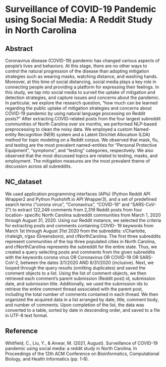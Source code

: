 # Surveillance of COVID-19 Pandemic using Social Media: A Reddit Study in North Carolina

## Abstract
Coronavirus disease (COVID-19) pandemic has changed various aspects of people’s lives and behaviors. At this stage, there are no other ways to control the natural progression of the disease than adopting mitigation strategies such as wearing masks, watching distance, and washing hands. Moreover, at this time of social distancing, social media plays a key role in connecting people and providing a platform for expressing their feelings. In this study, we tap into social media to surveil the uptake of mitigation and detection strategies, and capture issues and concerns about the pandemic. In particular, we explore the research question, “how much can be learned regarding the public uptake of mitigation strategies and concerns about COVID-19 pandemic by using natural language processing on Reddit posts?” After extracting COVID-related posts from the four largest subreddit communities of North Carolina over six months, we performed NLP-based preprocessing to clean the noisy data. We employed a custom Named-entity Recognition (NER) system and a Latent Dirichlet Allocation (LDA) method for topic modeling on a Reddit corpus. We observed that mask, flu, and testing are the most prevalent named-entities for “Personal Protective Equipment”, “symptoms”, and “testing” categories, respectively. We also observed that the most discussed topics are related to testing, masks, and employment. The mitigation measures are the most prevalent theme of discussion across all subreddits.

## NC_dataset
We used application programming interfaces (APIs) (Python Reddit API Wrapper2 and Python Pushshift.io API Wrapper3), and a set of predefined search terms (“corona virus”, “Coronavirus”, “COVID-19” and “SARS-CoV-2”) to extract 122,249 comments from 2,319 Reddit posts from four location- specific North Carolina subreddit communities from March 1, 2020 through August 31, 2020. Using our Reddit instance, we selected the criteria for extracting posts and comments containing COVID- 19 keywords from March 1st through August 31st 2020 from the subreddits: r/Charlotte, r/raleigh, r/gso (Greensboro), and r/NorthCarolina. The first three subreddits represent communities of the top three populated cities in North Carolina, and r/NorthCarolina represents the subreddit for the entire state. Thus, we created a query selecting posts and comments from the given subreddits with the keywords corona virus OR Coronavirus OR COVID-19 OR SARS-CoV-2, between the dates 3/1/2020 AND 8/31/2020 (inclusive). Next, we looped through the query results (omitting duplicates) and saved the comment objects to a list. Using the list of comment objects, we then retrieved each comment’s parent submission (Reddit post) id, submission date, and submission title. Additionally, we used the submission ids to retrieve the entire comment thread associated with the parent post, including the total number of comments contained in each thread. We then organized the acquired data in a list arranged by date, title, comment body, and number of comments. Upon completion of the list, the data was converted to a table, sorted by date in descending order, and saved to a file in UTF-8 text format.

## Reference

Whitfield, C., Liu, Y., & Anwar, M. (2021, August). Surveillance of COVID-19 pandemic using social media: a reddit study in North Carolina. In Proceedings of the 12th ACM Conference on Bioinformatics, Computational Biology, and Health Informatics (pp. 1-8).
